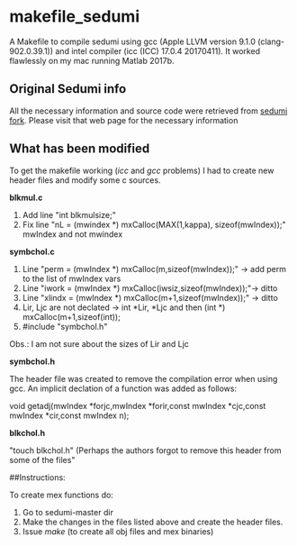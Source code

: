 # makefile_sedumi

A Makefile to compile sedumi using gcc (Apple LLVM version 9.1.0 (clang-902.0.39.1)) and intel compiler (icc (ICC) 17.0.4 20170411). It worked flawlessly on my mac running Matlab 2017b.   

## Original Sedumi info

All the necessary information and source code were retrieved from [sedumi fork](https://github.com/sqlp/sedumi/). Please visit that web page for the necessary information

## What has been modified

To get the makefile working (*icc* and *gcc* problems) I had to create new header files and modify some c sources.  

**blkmul.c**

1. Add line "int blkmulsize;"
2. Fix line "nL = (mwindex \*) mxCalloc(MAX(1,kappa), sizeof(mwIndex));" mwIndex and not mwindex
 
**symbchol.c**

1. Line "perm   = (mwIndex \*) mxCalloc(m,sizeof(mwIndex));" -> add perm to the list of mwIndex vars
2. Line "iwork = (mwIndex \*) mxCalloc(iwsiz,sizeof(mwIndex));"-> ditto
3. Line "xlindx = (mwIndex \*) mxCalloc(m+1,sizeof(mwIndex));" -> ditto
4. Lir, Ljc are not declated -> int \*Lir, \*Ljc and then (int \*) mxCalloc(m+1,sizeof(int));
5. \#include "symbchol.h"

Obs.:  I am not sure about the sizes of Lir and Ljc

**symbchol.h**

The header file was created to remove the compilation error when using gcc.  An implicit declation of a function was added as follows:

void getadj(mwIndex \*forjc,mwIndex \*forir,const mwIndex \*cjc,const mwIndex \*cir,const mwIndex n);

**blkchol.h**
 
"touch blkchol.h"  (Perhaps the authors forgot to remove this header from some of the files"
 
##Instructions:

To create mex functions do: 

1. Go to sedumi-master dir
2. Make the changes in the files listed above and create the header files.
3. Issue *make* (to create all obj files and mex binaries) 
